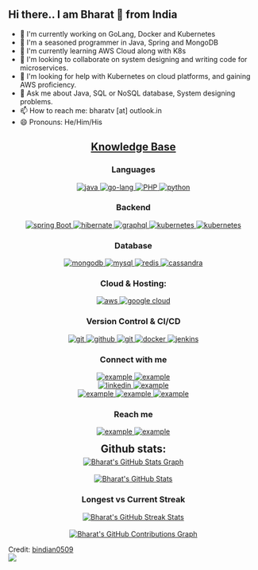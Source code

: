 
## Hi there.. I am Bharat 👋 from India

- 🔭 I'm currently working on GoLang, Docker and Kubernetes
- 🧓 I'm a seasoned programmer in Java, Spring and MongoDB 
- 🌱 I'm currently learning AWS Cloud along with K8s
- 👯 I'm looking to collaborate on system designing and writing code for microservices. 
- 🤔 I'm looking for help with Kubernetes on cloud platforms, and gaining AWS proficiency.  
- 💬 Ask me about Java, SQL or NoSQL database, System designing problems. 
- 📫 How to reach me: bharatv [at] outlook.in
- 😄 Pronouns: He/Him/His



<h2 align="center"><u><b>Knowledge Base</b></u></h2>
<h3 align="center">Languages</h3>
<p align="center">
  <a href="https://www.java.com" target="_blank"> 
    <img src="https://img.shields.io/badge/Java-ED8B00?style=for-the-badge&logo=java&logoColor=white" 
      alt="java"/> 
  </a>
  <a href="https://developer.mozilla.org/en-US/docs/Web/JavaScript" target="_blank"> 
    <img src="https://img.shields.io/badge/Go-00ADD8?style=for-the-badge&logo=go&logoColor=white"
      alt="go-lang"/> 
  </a>
  <a href="https://www.w3.org/html/" target="_blank"> 
    <img src="https://img.shields.io/badge/PHP-777BB4?style=for-the-badge&logo=php&logoColor=white"
      alt="PHP"/> 
  </a>
  <a href="https://www.typescriptlang.org/" target="_blank"> 
    <img src="https://img.shields.io/badge/Python-3776AB?style=for-the-badge&logo=python&logoColor=white"
      alt="python"/>
  </a>
</p>
<h3 align="center">Backend</h3>
<p align="center">
<a href="https://spring.io/" target="_blank"> 
    <img src="https://img.shields.io/badge/spring%20boot-6DB33F.svg?style=for-the-badge&logo=springboot&logoColor=white" alt="spring Boot" /> 
  </a>
  <a href="https://hibernate.org/" target="_blank"> 
    <img src="https://img.shields.io/badge/hibernate-59666C.svg?style=for-the-badge&logo=hibernate&logoColor=white" alt="hibernate " /> 
    </a>
  <a href="https://graphql.org" target="_blank">
    <img src="https://img.shields.io/badge/rabbitmq-%23FF6600.svg?&style=for-the-badge&logo=rabbitmq&logoColor=white" alt="graphql" />
  </a>
  <a href="https://kubernetes.io" target="_blank"> 
    <img src="https://img.shields.io/badge/kubernetes-326CE5.svg?style=for-the-badge&logo=kubernetes&logoColor=white" alt="kubernetes"/>
  </a>
    <a href="https://kubernetes.io" target="_blank"> 
    <img src="https://img.shields.io/badge/-ElasticSearch-005571?style=for-the-badge&logo=elasticsearch" alt="kubernetes"/>
  </a>
</p>
<h3 align="center">Database</h3>
<p align="center">
  <a href="https://www.mongodb.com/" target="_blank"> 
    <img src="https://img.shields.io/badge/mongodb-47A248.svg?style=for-the-badge&logo=mongodb&logoColor=white"
      alt="mongodb"/> 
  </a> 
  <a href="https://www.mysql.org" target="_blank"> 
    <img src="https://img.shields.io/badge/MySQL-005C84?style=for-the-badge&logo=mysql&logoColor=white"
      alt="mysql"/> 
  </a>
  <a href="https://redis.io" target="_blank"> 
    <img src="https://img.shields.io/badge/redis-DC382D.svg?style=for-the-badge&logo=redis&logoColor=white"
      alt="redis"/>
  </a>
  <a href="https://cassandra.apache.org/_/index.html" target="_blank"> 
    <img src="https://img.shields.io/badge/Cassandra-1287B1?style=for-the-badge&logo=apache%20cassandra&logoColor=white"
      alt="cassandra"/> 
  </a>
</p>
<h3 align="center">Cloud & Hosting:</h3>
<p align="center">
  <a href="https://aws.amazon.com/" target="_blank">
    <img  src="https://img.shields.io/badge/Amazon_AWS-232F3E?style=for-the-badge&logo=amazon-aws&logoColor=white" alt="aws"/> 
  </a>
  <a href="https://cloud.google.com/" target="_blank">
    <img  src="https://img.shields.io/badge/Google_Cloud-4285F4?style=for-the-badge&logo=google-cloud&logoColor=white" alt="google cloud"/> 
  </a>
</p>
<h3 align="center">Version Control & CI/CD</h3>
<p align="center">
  <a href="https://git-scm.com/" target="_blank">
    <img src="https://img.shields.io/badge/git-F05032.svg?style=for-the-badge&logo=git&logoColor=white"
      alt="git"/>
  </a>
  <a href="https://github.com/bindian0509" target="_blank">
    <img src="https://img.shields.io/badge/github-181717.svg?style=for-the-badge&logo=github&logoColor=white" alt="github" />
  </a>
  <a href="https://gitlab.com/bindian0509" target="_blank">
    <img src="https://img.shields.io/badge/gitlab-181717.svg?style=for-the-badge&logo=gitlab&logoColor=white"
      alt="git"/>
  </a>
    <a href="https://www.docker.com/" target="_blank">
    <img src="https://img.shields.io/badge/docker-2496ED.svg?style=for-the-badge&logo=docker&logoColor=white"
      alt="docker"/>
  </a>
  <a href="https://www.jenkins.io" target="_blank"> 
    <img src="https://img.shields.io/badge/jenkins-D24939.svg?style=for-the-badge&logo=jenkins&logoColor=white" alt="jenkins"/> 
  </a>
</p>
<h3 align="center">Connect with me</h3>
<div style="margin-top:10px" align="center">
  <div>
    <a  href="https://dev.to/bindian0509" target="_blank">
      <img src="https://img.shields.io/badge/DEV.to-0A0A0A.svg?style=for-the-badge&logo=devdotto&logoColor=white" alt="example"/>
    </a>
    <a href="https://bharatv90s.medium.com/" target="_blank">
      <img src="https://img.shields.io/badge/medium-000000.svg?style=for-the-badge&logo=medium&logoColor=white" alt="example"/>
    </a>
  </div>
  <div>
    <a  href="https://www.linkedin.com/in/bharatverma/" target="_blank">
      <img src="https://img.shields.io/badge/Linked%20In-0A66C2.svg?style=for-the-badge&logo=linkedin&logoColor=white" alt="linkedin"/>
    </a>
    <a href="https://twitter.com/bindian0509" target="_blank">
      <img src="https://img.shields.io/badge/Twitter-1DA1F2.svg?style=for-the-badge&logo=twitter&logoColor=white" alt="example"/>
    </a>
  </div>
  <div>
    <a href="https://leetcode.com/bindian0509/" target="_blank">
      <img src="https://img.shields.io/badge/LeetCode-FFA116.svg?style=for-the-badge&logo=leetcode&logoColor=black" alt="example"/>
    </a>
        <a href="https://bharatv.hashnode.dev/" target="_blank">
      <img src="https://img.shields.io/badge/Hashnode-2962FF?style=for-the-badge&logo=hashnode&logoColor=white" alt="example"/>
    </a>
    <a  href="https://stackoverflow.com/users/723817/bharat" target="_blank">
      <img src="https://img.shields.io/badge/Stack_Overflow-FE7A16?style=for-the-badge&logo=stack-overflow&logoColor=white" alt="example"/>
    </a>
  </div>
</div>
<h3 align="center">Reach me</h3>
<p align="center">
  <a  href="https://t.me/PhoneixPerson" target="_blank">
    <img src="https://img.shields.io/badge/Telegram-26A5E4.svg?style=for-the-badge&logo=telegram&logoColor=white" alt="example"/>
  </a>
  <a href="mailto:bharatv@outlook.in?subject=Feedback%20From%20Github&body=Hello," target="_blank">
    <img src="https://img.shields.io/badge/Outlook-0078D4.svg?style=for-the-badge&logo=microsoftoutlook&logoColor=white" alt="example"/>
  </a>
</p>
<div align="center">
<h2 align="center" style="margin: 5px 10px;">Github stats:</h2> 

<a href="https://github.com/bindian0509/bindian0509">
  <img align="center" src="https://github-profile-summary-cards.vercel.app/api/cards/profile-details?username=bindian0509&theme=gruvbox&hide_border=true)](https://github.com/bindian0509" alt="Bharat's GitHub Stats Graph"/>
</a>
<br><br>
<a href="https://github.com/bindian0509/bindian0509">
  <img align="center" src="https://github-readme-stats.vercel.app/api?username=bindian0509&count_private=true&show_icons=true&theme=gruvbox&hide_border=true&custom_title=Bharat%20V%27s%20Github%20Stats" alt="Bharat's GitHub Stats" />
</a>
<h3>Longest vs Current Streak </h3>
<a href="https://github.com/bindian0509/bindian0509">
  <img align="center" src="https://github-readme-streak-stats.herokuapp.com/?user=bindian0509&theme=gruvbox" alt="Bharat's GitHub Streak Stats"/>
</a>
<br><br>
<a href="https://github.com/bindian0509/bindian0509">
  <img align="center" src="https://activity-graph.herokuapp.com/graph?username=bindian0509&theme=gruvbox&hide_border=true&custom_title=Contribution%20Graph" alt="Bharat's GitHub Contributions Graph"/>
</a>
</div>

Credit: [bindian0509](https://github.com/bindian0509)
</br>
<img src="https://views.whatilearened.today/views/github/bindian0509/bindian0509.svg?cache=remove"/>

<br><br>
